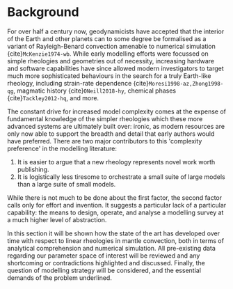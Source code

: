 # Background

For over half a century now, geodynamicists have accepted that the interior of the Earth and other planets can to some degree be formalised as a variant of Rayleigh-Benard convection amenable to numerical simulation {cite}`McKenzie1974-wb`. While early modelling efforts were focussed on simple rheologies and geometries out of necessity, increasing hardware and software capabilities have since allowed modern investigators to target much more sophisticated behaviours in the search for a truly Earth-like rheology, including strain-rate dependence {cite}`Moresi1998-az,Zhong1998-qg`, magmatic history {cite}`ONeill2018-hy`, chemical phases {cite}`Tackley2012-hq`, and more.

The constant drive for increased model complexity comes at the expense of fundamental knowledge of the simpler rheologies which these more advanced systems are ultimately built over: ironic, as modern resources are only now able to support the breadth and detail that early authors would have preferred. There are two major contributors to this 'complexity preference' in the modelling literature:
1. It is easier to argue that a new rheology represents novel work worth publishing.
2. It is logistically less tiresome to orchestrate a small suite of large models than a large suite of small models.

While there is not much to be done about the first factor, the second factor calls only for effort and invention. It suggests a particular lack of a particular capability: the means to design, operate, and analyse a modelling survey at a much higher level of abstraction.

In this section it will be shown how the state of the art has developed over time with respect to linear rheologies in mantle convection, both in terms of analytical comprehension and numerical simulation. All pre-existing data regarding our parameter space of interest will be reviewed and any shortcoming or contradictions highlighted and discussed. Finally, the question of modelling strategy will be considered, and the essential demands of the problem underlined.